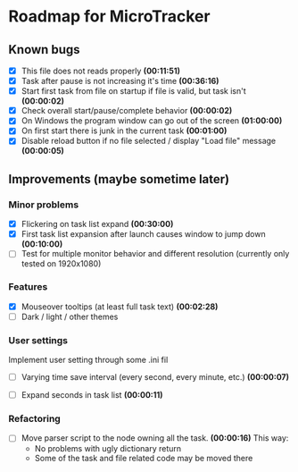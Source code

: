 # Roadmap for MicroTracker


## Known bugs
- [x] This file does not reads properly **(00:11:51)**
- [x] Task after pause is not increasing it's time **(00:36:16)**
- [x] Start first task from file on startup if file is valid, but task isn't **(00:00:02)**
- [x] Check overall start/pause/complete behavior **(00:00:02)**
- [x] On Windows the program window can go out of the screen **(01:00:00)**
- [x] On first start there is junk in the current task **(00:01:00)**
- [x] Disable reload button if no file selected / display "Load file" message **(00:00:05)**

## Improvements (maybe sometime later)

### Minor problems
- [x] Flickering on task list expand **(00:30:00)**
- [x] First task list expansion after launch causes window to jump down **(00:10:00)**
- [ ] Test for multiple monitor behavior and different resolution (currently only tested on 1920x1080)

### Features
- [x] Mouseover tooltips (at least full task text) **(00:02:28)**
- [ ] Dark / light / other themes

### User settings
Implement user setting through some .ini fil
- [ ] Varying time save interval (every second, every minute, etc.) **(00:00:07)**
- [ ] Expand seconds in task list **(00:00:11)**


### Refactoring
- [ ] Move parser script to the node owning all the task.  **(00:00:16)**
This way:
    - No problems with ugly dictionary return
    - Some of the task and file related code may be moved there